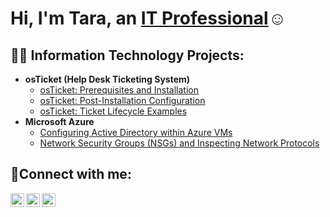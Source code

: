 <h1>Hi, I'm Tara, an <a href="https://linkedin.com/in/tara-fulghum-870650173/">IT Professional</a>☺</h1>

<h2>👨‍💻 Information Technology Projects:</h2>

- <b>osTicket (Help Desk Ticketing System)</b>
  - [osTicket: Prerequisites and Installation](https://github.com/TaraFulghum/osticket-prereqs)
  - [osTicket: Post-Installation Configuration](https://github.com/TaraFulghum/post-install-config)
  - [osTicket: Ticket Lifecycle Examples](https://github.com/TaraFulghum/ticket-lifecycle)
- <b>Microsoft Azure</b>
  - [Configuring Active Directory within Azure VMs](https://github.com/TaraFulghum/configure-ad)
  - [Network Security Groups (NSGs) and Inspecting Network Protocols](https://github.com/TaraFulghum/azure-network-protocols)

<h2>🤳Connect with me:</h2>

[<img align="left" alt="Josh | Twitter" width="22px" src="https://cdn.jsdelivr.net/npm/simple-icons@v3/icons/twitter.svg" />][twitter]
[<img align="left" alt="Josh | LinkedIn" width="22px" src="https://cdn.jsdelivr.net/npm/simple-icons@v3/icons/linkedin.svg" />][linkedin]
[<img align="left" alt="Josh | Instagram" width="22px" src="https://cdn.jsdelivr.net/npm/simple-icons@v3/icons/instagram.svg" />][instagram]

[twitter]: https://twitter.com/Josh
[instagram]: https://www.instagram.com/Josh
[linkedin]: https://linkedin.com/in/Josh
